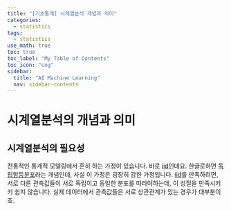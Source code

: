 ```yaml
---
title: "[기초통계] 시계열분석 개념과 의미" 
categories:
  - statistics
tags:
  - statistics
use_math: true
toc: true
toc_label: "My Table of Contents"
toc_icon: "cog"
sidebar:
  title: "AI Machine Learning"
  nav: sidebar-contents
---
```


# 시계열분석의 개념과 의미

## 시계열분석의 필요성

전통적인 통계적 모델링에서 흔히 하는 가정이 있습니다. 
바로 [iid](https://losskatsu.github.io/statistics/prob-distribution/)인데요. 
한글로하면 [독립항등분포](https://losskatsu.github.io/statistics/prob-distribution/)라는 개념인데, 
사실 이 가정은 굉장히 강한 가정입니다. 
[iid](https://losskatsu.github.io/statistics/prob-distribution/)를 만족하려면, 
서로 다른 관측값들이 서로 독립이고 동일한 분포를 따라야하는데, 이 성질을 만족시키키 쉽지 않습니다. 
실제 데이터에서 관측값들은 서로 상관관계가 있는 경우가 대부분이죠. 


